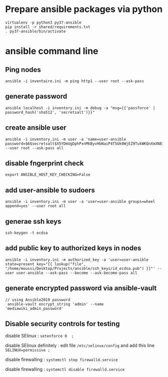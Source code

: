 # Prepare ansible packages via python 

```aidl
virtualenv -p python3 py37-ansible
pip install -r shared/requirements.txt
. py37-ansible/bin/activate
```
# ansible command line
## Ping nodes
```aidl
ansible -i inventaire.ini -m ping http1 --user root --ask-pass
```

## generate password
```aidl
ansible localhost -i inventory.ini -m debug -a "msg={{'passforce' | password_hash('sha512', 'secretsalt')}}"
```

## create ansible user
```aidl
ansible -i inventory.ini -m user -a 'name=user-ansible password=$6$secretsalt$X5YDmUgDphPxnMkByvHbNaiP4T5Uk0WjEZ9TukWKQnXmXN81jG3DcGZnNJiSz9ltgPhplH92HOR/RqgmyS.zN1' --user root --ask-pass all
```

## disable fngerprint check
```aidl
export ANSIBLE_HOST_KEY_CHECKING=False
```
## add user-ansible to sudoers
```aidl
ansible -i inventory.ini -m user -a 'user=user-ansible groups=wheel append=yes' --user root all
```

## generae ssh keys
```aidl
ssh-keygen -t ecdsa
```

## add public key to authorized keys in nodes
```aidl
ansible -i inventory.ini -m authorized_key -a 'user=user-ansible state=present key="{{ lookup("file", "/home/moussi/Desktop/Projects/ansible/ssh_keys/id_ecdsa.pub") }}"' --user user-ansible --ask-pass --become --ask-become-pass all
```

## generate encrypted password via ansible-vault
```aidl
// using Ansible2019 password
 ansible-vault encrypt_string 'admin' --name 'mediawiki_admin_password'
```

## Disable security controls for testing

disable  SElinux :  ```setenforce 0  ;```  

disable  SElinux definitely : edit file  ```/etc/selinux/config```  and add this line ```SELINUX=permissive ;```  

disable firewalling : ```systemctl stop firewalld.service```  

disable firewalling : ```systemctl disable firewalld.service```